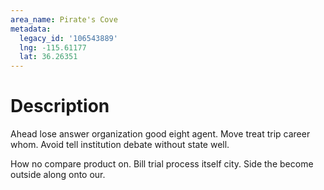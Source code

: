 ```yaml
---
area_name: Pirate's Cove
metadata:
  legacy_id: '106543889'
  lng: -115.61177
  lat: 36.26351
---
```

# Description
Ahead lose answer organization good eight agent. Move treat trip career whom. Avoid tell institution debate without state well.

How no compare product on. Bill trial process itself city. Side the become outside along onto our.

